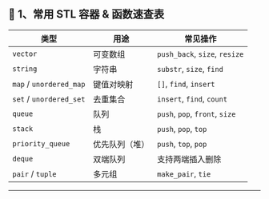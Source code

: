 ## 🧰 1、常用 STL 容器 & 函数速查表

| 类型 | 用途 | 常见操作 |
|------|------|----------|
| `vector` | 可变数组 | `push_back`, `size`, `resize` |
| `string` | 字符串 | `substr`, `size`, `find` |
| `map` / `unordered_map` | 键值对映射 | `[]`, `find`, `insert` |
| `set` / `unordered_set` | 去重集合 | `insert`, `find`, `count` |
| `queue` | 队列 | `push`, `pop`, `front`, `size` |
| `stack` | 栈 | `push`, `pop`, `top` |
| `priority_queue` | 优先队列（堆） | `push`, `top`, `pop` |
| `deque` | 双端队列 | 支持两端插入删除 |
| `pair` / `tuple` | 多元组 | `make_pair`, `tie` |

---
